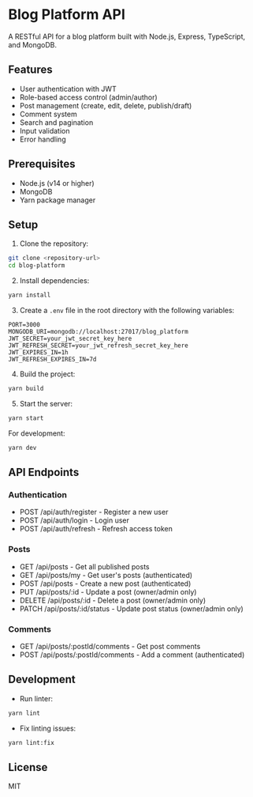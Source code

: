 # Blog Platform API

A RESTful API for a blog platform built with Node.js, Express, TypeScript, and MongoDB.

## Features

- User authentication with JWT
- Role-based access control (admin/author)
- Post management (create, edit, delete, publish/draft)
- Comment system
- Search and pagination
- Input validation
- Error handling

## Prerequisites

- Node.js (v14 or higher)
- MongoDB
- Yarn package manager

## Setup

1. Clone the repository:
```bash
git clone <repository-url>
cd blog-platform
```

2. Install dependencies:
```bash
yarn install
```

3. Create a `.env` file in the root directory with the following variables:
```
PORT=3000
MONGODB_URI=mongodb://localhost:27017/blog_platform
JWT_SECRET=your_jwt_secret_key_here
JWT_REFRESH_SECRET=your_jwt_refresh_secret_key_here
JWT_EXPIRES_IN=1h
JWT_REFRESH_EXPIRES_IN=7d
```

4. Build the project:
```bash
yarn build
```

5. Start the server:
```bash
yarn start
```

For development:
```bash
yarn dev
```

## API Endpoints

### Authentication
- POST /api/auth/register - Register a new user
- POST /api/auth/login - Login user
- POST /api/auth/refresh - Refresh access token

### Posts
- GET /api/posts - Get all published posts
- GET /api/posts/my - Get user's posts (authenticated)
- POST /api/posts - Create a new post (authenticated)
- PUT /api/posts/:id - Update a post (owner/admin only)
- DELETE /api/posts/:id - Delete a post (owner/admin only)
- PATCH /api/posts/:id/status - Update post status (owner/admin only)

### Comments
- GET /api/posts/:postId/comments - Get post comments
- POST /api/posts/:postId/comments - Add a comment (authenticated)

## Development

- Run linter:
```bash
yarn lint
```

- Fix linting issues:
```bash
yarn lint:fix
```

## License

MIT